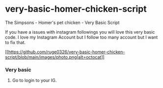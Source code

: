 # very-basic-homer-chicken-script
The Simpsons - Homer's pet chicken - Very Basic Script

If you have a issues with instagram followings you will love this very basic code.
I love my Instagram Account but I follow too many account but I want to fix that.

[[https://github.com/ruge0326/very-basic-homer-chicken-script/blob/main/images/photo.png|alt=octocat]]

### Very basic

1. Go to login to your IG.

